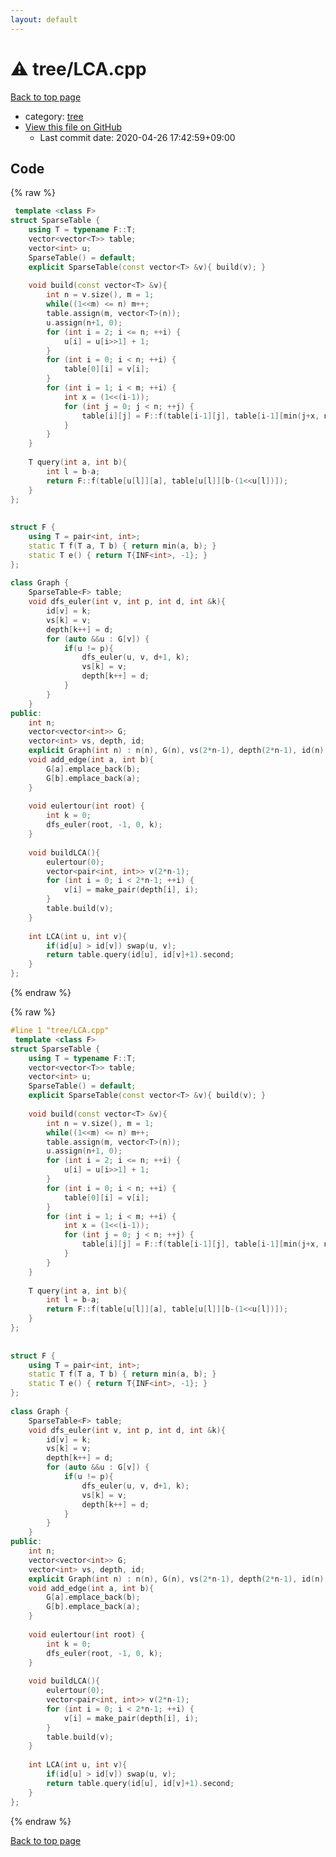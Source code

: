 ```yaml
---
layout: default
---
```


<!-- mathjax config similar to math.stackexchange -->
<script type="text/javascript" async
  src="https://cdnjs.cloudflare.com/ajax/libs/mathjax/2.7.5/MathJax.js?config=TeX-MML-AM_CHTML">
</script>
<script type="text/x-mathjax-config">
  MathJax.Hub.Config({
    TeX: { equationNumbers: { autoNumber: "AMS" }},
    tex2jax: {
      inlineMath: [ ['$','$'] ],
      processEscapes: true
    },
    "HTML-CSS": { matchFontHeight: false },
    displayAlign: "left",
    displayIndent: "2em"
  });
</script>

<script type="text/javascript" src="https://cdnjs.cloudflare.com/ajax/libs/jquery/3.4.1/jquery.min.js"></script>
<script src="https://cdn.jsdelivr.net/npm/jquery-balloon-js@1.1.2/jquery.balloon.min.js" integrity="sha256-ZEYs9VrgAeNuPvs15E39OsyOJaIkXEEt10fzxJ20+2I=" crossorigin="anonymous"></script>
<script type="text/javascript" src="../../assets/js/copy-button.js"></script>
<link rel="stylesheet" href="../../assets/css/copy-button.css" />


# :warning: tree/LCA.cpp

<a href="../../index.html">Back to top page</a>

* category: <a href="../../index.html#c0af77cf8294ff93a5cdb2963ca9f038">tree</a>
* <a href="{{ site.github.repository_url }}/blob/master/tree/LCA.cpp">View this file on GitHub</a>
    - Last commit date: 2020-04-26 17:42:59+09:00




## Code

<a id="unbundled"></a>
{% raw %}
```cpp
 template <class F>
struct SparseTable {
    using T = typename F::T;
    vector<vector<T>> table;
    vector<int> u;
    SparseTable() = default;
    explicit SparseTable(const vector<T> &v){ build(v); }
 
    void build(const vector<T> &v){
        int n = v.size(), m = 1;
        while((1<<m) <= n) m++;
        table.assign(m, vector<T>(n));
        u.assign(n+1, 0);
        for (int i = 2; i <= n; ++i) {
            u[i] = u[i>>1] + 1;
        }
        for (int i = 0; i < n; ++i) {
            table[0][i] = v[i];
        }
        for (int i = 1; i < m; ++i) {
            int x = (1<<(i-1));
            for (int j = 0; j < n; ++j) {
                table[i][j] = F::f(table[i-1][j], table[i-1][min(j+x, n-1)]);
            }
        }
    }
 
    T query(int a, int b){
        int l = b-a;
        return F::f(table[u[l]][a], table[u[l]][b-(1<<u[l])]);
    }
};
 
 
struct F {
    using T = pair<int, int>;
    static T f(T a, T b) { return min(a, b); }
    static T e() { return T{INF<int>, -1}; }
};
 
class Graph {
    SparseTable<F> table;
    void dfs_euler(int v, int p, int d, int &k){
        id[v] = k;
        vs[k] = v;
        depth[k++] = d;
        for (auto &&u : G[v]) {
            if(u != p){
                dfs_euler(u, v, d+1, k);
                vs[k] = v;
                depth[k++] = d;
            }
        }
    }
public:
    int n;
    vector<vector<int>> G;
    vector<int> vs, depth, id;
    explicit Graph(int n) : n(n), G(n), vs(2*n-1), depth(2*n-1), id(n), table() {};
    void add_edge(int a, int b){
        G[a].emplace_back(b);
        G[b].emplace_back(a);
    }
 
    void eulertour(int root) {
        int k = 0;
        dfs_euler(root, -1, 0, k);
    }
 
    void buildLCA(){
        eulertour(0);
        vector<pair<int, int>> v(2*n-1);
        for (int i = 0; i < 2*n-1; ++i) {
            v[i] = make_pair(depth[i], i);
        }
        table.build(v);
    }
 
    int LCA(int u, int v){
        if(id[u] > id[v]) swap(u, v);
        return table.query(id[u], id[v]+1).second;
    }
};
```
{% endraw %}

<a id="bundled"></a>
{% raw %}
```cpp
#line 1 "tree/LCA.cpp"
 template <class F>
struct SparseTable {
    using T = typename F::T;
    vector<vector<T>> table;
    vector<int> u;
    SparseTable() = default;
    explicit SparseTable(const vector<T> &v){ build(v); }
 
    void build(const vector<T> &v){
        int n = v.size(), m = 1;
        while((1<<m) <= n) m++;
        table.assign(m, vector<T>(n));
        u.assign(n+1, 0);
        for (int i = 2; i <= n; ++i) {
            u[i] = u[i>>1] + 1;
        }
        for (int i = 0; i < n; ++i) {
            table[0][i] = v[i];
        }
        for (int i = 1; i < m; ++i) {
            int x = (1<<(i-1));
            for (int j = 0; j < n; ++j) {
                table[i][j] = F::f(table[i-1][j], table[i-1][min(j+x, n-1)]);
            }
        }
    }
 
    T query(int a, int b){
        int l = b-a;
        return F::f(table[u[l]][a], table[u[l]][b-(1<<u[l])]);
    }
};
 
 
struct F {
    using T = pair<int, int>;
    static T f(T a, T b) { return min(a, b); }
    static T e() { return T{INF<int>, -1}; }
};
 
class Graph {
    SparseTable<F> table;
    void dfs_euler(int v, int p, int d, int &k){
        id[v] = k;
        vs[k] = v;
        depth[k++] = d;
        for (auto &&u : G[v]) {
            if(u != p){
                dfs_euler(u, v, d+1, k);
                vs[k] = v;
                depth[k++] = d;
            }
        }
    }
public:
    int n;
    vector<vector<int>> G;
    vector<int> vs, depth, id;
    explicit Graph(int n) : n(n), G(n), vs(2*n-1), depth(2*n-1), id(n), table() {};
    void add_edge(int a, int b){
        G[a].emplace_back(b);
        G[b].emplace_back(a);
    }
 
    void eulertour(int root) {
        int k = 0;
        dfs_euler(root, -1, 0, k);
    }
 
    void buildLCA(){
        eulertour(0);
        vector<pair<int, int>> v(2*n-1);
        for (int i = 0; i < 2*n-1; ++i) {
            v[i] = make_pair(depth[i], i);
        }
        table.build(v);
    }
 
    int LCA(int u, int v){
        if(id[u] > id[v]) swap(u, v);
        return table.query(id[u], id[v]+1).second;
    }
};

```
{% endraw %}

<a href="../../index.html">Back to top page</a>


